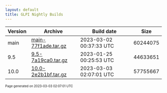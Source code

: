 ```yaml
---
layout: default
title: GLPI Nightly Builds
---
```


Version|Archive|Build date|Size
---|---|---|---
main|[main-77f1ade.tar.gz](main-77f1ade.tar.gz)|2023-03-02 00:37:33 UTC|60244075
9.5|[9.5-7a19ca0.tar.gz](9.5-7a19ca0.tar.gz)|2023-01-25 00:25:53 UTC|44633651
10.0|[10.0-2e2b1bf.tar.gz](10.0-2e2b1bf.tar.gz)|2023-03-03 02:07:01 UTC|57755667

<font size="1">Page generated on 2023-03-03 02:07:01 UTC</font>
